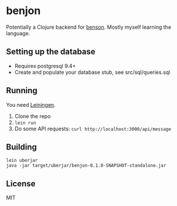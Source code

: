 # benjon

Potentially a Clojure backend for [benson](http://github.com/mieky/benson). Mostly myself learning the language.

## Setting up the database

- Requires postgresql 9.4+
- Create and populate your database stub, see src/sql/queries.sql

## Running

You need [Leiningen](http://leiningen.org/).

1. Clone the repo
2. `lein run`
3. Do some API requests: `curl http://localhost:3000/api/message`

## Building

    lein uberjar
    java -jar target/uberjar/benjon-0.1.0-SNAPSHOT-standalone.jar

## License

MIT
